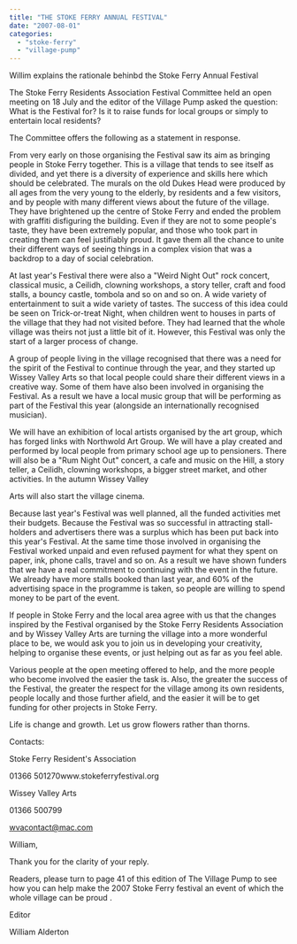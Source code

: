 ```yaml
---
title: "THE STOKE FERRY ANNUAL FESTIVAL"
date: "2007-08-01"
categories: 
  - "stoke-ferry"
  - "village-pump"
---
```


Willim explains the rationale behinbd the Stoke Ferry Annual Festival

The Stoke Ferry Residents Association Festival Committee held an open meeting on 18 July and the editor of the Village Pump asked the question: What is the Festival for? Is it to raise funds for local groups or simply to entertain local residents?

The Committee offers the following as a statement in response.

From very early on those organising the Festival saw its aim as bringing people in Stoke Ferry together. This is a village that tends to see itself as divided, and yet there is a diversity of experience and skills here which should be celebrated. The murals on the old Dukes Head were produced by all ages from the very young to the elderly, by residents and a few visitors, and by people with many different views about the future of the village. They have brightened up the centre of Stoke Ferry and ended the problem with graffiti disfiguring the building. Even if they are not to some people's taste, they have been extremely popular, and those who took part in creating them can feel justifiably proud. It gave them all the chance to unite their different ways of seeing things in a complex vision that was a backdrop to a day of social celebration.

At last year's Festival there were also a "Weird Night Out" rock concert, classical music, a Ceilidh, clowning workshops, a story teller, craft and food stalls, a bouncy castle, tombola and so on and so on. A wide variety of entertainment to suit a wide variety of tastes. The success of this idea could be seen on Trick-or-treat Night, when children went to houses in parts of the village that they had not visited before. They had learned that the whole village was theirs not just a little bit of it. However, this Festival was only the start of a larger process of change.

A group of people living in the village recognised that there was a need for the spirit of the Festival to continue through the year, and they started up Wissey Valley Arts so that local people could share their different views in a creative way. Some of them have also been involved in organising the Festival. As a result we have a local music group that will be performing as part of the Festival this year (alongside an internationally recognised musician).

We will have an exhibition of local artists organised by the art group, which has forged links with Northwold Art Group. We will have a play created and performed by local people from primary school age up to pensioners. There will also be a "Rum Night Out" concert, a cafe and music on the Hill, a story teller, a Ceilidh, clowning workshops, a bigger street market, and other activities. In the autumn Wissey Valley

Arts will also start the village cinema.

Because last year's Festival was well planned, all the funded activities met their budgets. Because the Festival was so successful in attracting stall-holders and advertisers there was a surplus which has been put back into this year's Festival. At the same time those involved in organising the Festival worked unpaid and even refused payment for what they spent on paper, ink, phone calls, travel and so on. As a result we have shown funders that we have a real commitment to continuing with the event in the future. We already have more stalls booked than last year, and 60% of the advertising space in the programme is taken, so people are willing to spend money to be part of the event.

If people in Stoke Ferry and the local area agree with us that the changes inspired by the Festival organised by the Stoke Ferry Residents Association and by Wissey Valley Arts are turning the village into a more wonderful place to be, we would ask you to join us in developing your creativity, helping to organise these events, or just helping out as far as you feel able.

Various people at the open meeting offered to help, and the more people who become involved the easier the task is. Also, the greater the success of the Festival, the greater the respect for the village among its own residents, people locally and those further afield, and the easier it will be to get funding for other projects in Stoke Ferry.

Life is change and growth. Let us grow flowers rather than thorns.

Contacts:

Stoke Ferry Resident's Association

01366 501270www.stokeferryfestival.org

Wissey Valley Arts

01366 500799

wvacontact@mac.com

William,

Thank you for the clarity of your reply.

Readers, please turn to page 41 of this edition of The Village Pump to see how you can help make the 2007 Stoke Ferry festival an event of which the whole village can be proud .

Editor

William Alderton
